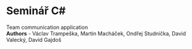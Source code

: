 # Seminář C#

Team communication application  
**Authors** - Václav Trampeška, Martin Macháček, Ondřej Studnička, David Valecký, David Gajdoš
